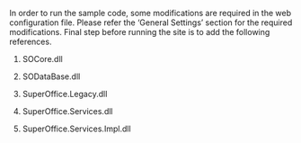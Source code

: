 <properties date="2016-05-11"
SortOrder="17"
/>

In order to run the sample code, some modifications are required in the web configuration file. Please refer the ‘General Settings’ section for the required modifications. Final step before running the site is to add the following references.

1. SOCore.dll

2. SODataBase.dll

3. SuperOffice.Legacy.dll

4. SuperOffice.Services.dll

5. SuperOffice.Services.Impl.dll
